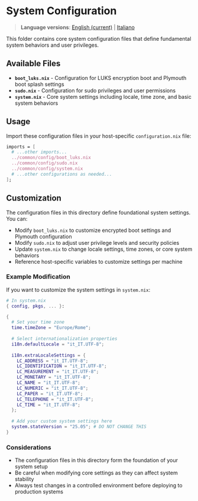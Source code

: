 # System Configuration

> **Language versions**: [English (current)](README.md) | [Italiano](README.it.md)

This folder contains core system configuration files that define fundamental system behaviors and user privileges.

## Available Files

- **`boot_luks.nix`** - Configuration for LUKS encryption boot and Plymouth boot splash settings
- **`sudo.nix`** - Configuration for sudo privileges and user permissions
- **`system.nix`** - Core system settings including locale, time zone, and basic system behaviors

## Usage

Import these configuration files in your host-specific `configuration.nix` file:

```nix
imports = [
  # ...other imports...
  ../common/config/boot_luks.nix
  ../common/config/sudo.nix
  ../common/config/system.nix
  # ...other configurations as needed...
];
```

## Customization

The configuration files in this directory define foundational system settings. You can:

- Modify `boot_luks.nix` to customize encrypted boot settings and Plymouth configuration
- Modify `sudo.nix` to adjust user privilege levels and security policies
- Update `system.nix` to change locale settings, time zones, or core system behaviors
- Reference host-specific variables to customize settings per machine

### Example Modification

If you want to customize the system settings in `system.nix`:

```nix
# In system.nix
{ config, pkgs, ... }:

{
  # Set your time zone
  time.timeZone = "Europe/Rome";
  
  # Select internationalization properties
  i18n.defaultLocale = "it_IT.UTF-8";
  
  i18n.extraLocaleSettings = {
    LC_ADDRESS = "it_IT.UTF-8";
    LC_IDENTIFICATION = "it_IT.UTF-8";
    LC_MEASUREMENT = "it_IT.UTF-8";
    LC_MONETARY = "it_IT.UTF-8";
    LC_NAME = "it_IT.UTF-8";
    LC_NUMERIC = "it_IT.UTF-8";
    LC_PAPER = "it_IT.UTF-8";
    LC_TELEPHONE = "it_IT.UTF-8";
    LC_TIME = "it_IT.UTF-8";
  };
  
  # Add your custom system settings here
  system.stateVersion = "25.05"; # DO NOT CHANGE THIS
}
```

### Considerations

- The configuration files in this directory form the foundation of your system setup
- Be careful when modifying core settings as they can affect system stability
- Always test changes in a controlled environment before deploying to production systems